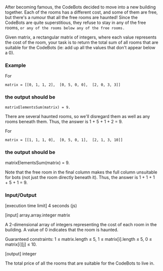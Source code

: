 After becoming famous, the CodeBots decided to move into a new building together. Each of the rooms has a different cost, and some of them are free, but there's a rumour that all the free rooms are haunted! Since the CodeBots are quite superstitious, they refuse to stay in any of the free rooms, `or any of the rooms below any of the free rooms.`

Given matrix, a rectangular matrix of integers, where each value represents the cost of the room, your task is to return the total sum of all rooms that are suitable for the CodeBots (ie: add up all the values that don't appear below a 0).

### Example

For

`matrix = [[0, 1, 1, 2], 
          [0, 5, 0, 0], 
          [2, 0, 3, 3]]`
          
### the output should be

`matrixElementsSum(matrix) = 9.`

There are several haunted rooms, so we'll disregard them as well as any rooms beneath them. Thus, the answer is 1 + 5 + 1 + 2 = 9.

For

`matrix = [[1, 1, 1, 0], 
          [0, 5, 0, 1], 
          [2, 1, 3, 10]]`
          
### the output should be

matrixElementsSum(matrix) = 9.

Note that the free room in the final column makes the full column unsuitable for bots (not just the room directly beneath it). Thus, the answer is 1 + 1 + 1 + 5 + 1 = 9.

### Input/Output

[execution time limit] 4 seconds (js)

[input] array.array.integer matrix

A 2-dimensional array of integers representing the cost of each room in the building. A value of 0 indicates that the room is haunted.

Guaranteed constraints:
1 ≤ matrix.length ≤ 5,
1 ≤ matrix[i].length ≤ 5,
0 ≤ matrix[i][j] ≤ 10.

[output] integer

The total price of all the rooms that are suitable for the CodeBots to live in.
